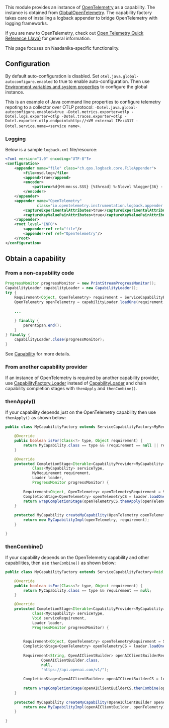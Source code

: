 This module provides an instance of [OpenTelemetry](https://javadoc.io/doc/io.opentelemetry/opentelemetry-api/latest/io/opentelemetry/api/OpenTelemetry.html) as a capability. 
The instance is obtained from [GlobalOpenTelemetry](https://javadoc.io/doc/io.opentelemetry/opentelemetry-api/latest/io/opentelemetry/api/GlobalOpenTelemetry.html). 
The capability factory takes care of installing a logback appender to bridge OpenTelemetry with logging frameworks.

If you are new to OpenTelemetry, check out [Open Telemetry Quick Reference (Java)](https://nasdanika-knowledge.github.io/open-telemetry/index.html) for general information.

This page focuses on Nasdanika-specific functionality.

## Configuration

By default auto-configuration is disabled. 
Set ``otel.java.global-autoconfigure.enabled`` to true to enable auto-configuration. 
Then use [Environment variables and system properties](https://opentelemetry.io/docs/languages/java/configuration/#environment-variables-and-system-properties) to configure the global instance.

This is an example of Java command line properties to configure telemetry repoting to a collector over OTLP protocol: 
``-Dotel.java.global-autoconfigure.enabled=true -Dotel.metrics.exporter=otlp -Dotel.logs.exporter=otlp -Dotel.traces.exporter=otlp -Dotel.exporter.otlp.endpoint=http://<VM external IP>:4317 -Dotel.service.name=<service name>``.

### Logging

Below is a sample ``logback.xml`` file/resource:

```xml
<?xml version="1.0" encoding="UTF-8"?>
<configuration>
    <appender name="file" class="ch.qos.logback.core.FileAppender">
        <file>nsd.log</file>
        <append>true</append>
        <encoder>
            <pattern>%d{HH:mm:ss.SSS} [%thread] %-5level %logger{36} - %msg %kvp{DOUBLE}%n</pattern>
        </encoder>
    </appender>    
    <appender name="OpenTelemetry"
              class="io.opentelemetry.instrumentation.logback.appender.v1_0.OpenTelemetryAppender">
        <captureExperimentalAttributes>true</captureExperimentalAttributes>
        <captureKeyValuePairAttributes>true</captureKeyValuePairAttributes>
    </appender>
    <root level="INFO">
        <appender-ref ref="file"/>
        <appender-ref ref="OpenTelemetry"/>
    </root>
</configuration>
```
 
## Obtain a capability

### From a non-capability code

```java
ProgressMonitor progressMonitor = new PrintStreamProgressMonitor();
CapabilityLoader capabilityLoader = new CapabilityLoader();
try {
    Requirement<Object, OpenTelemetry> requirement = ServiceCapabilityFactory.createRequirement(OpenTelemetry.class);
    OpenTelemetry openTelemetry = capabilityLoader.loadOne(requirement, progressMonitor);
    
    ...
    
    } finally {
        parentSpan.end();
    }
} finally {             
    capabilityLoader.close(progressMonitor);
}
```

See [Capability](../capability/index.html) for more details.

### From another capability provider

If an instance of OpenTelemetry is required by another capability provider, use [CapabilityFactory.Loader](https://javadoc.io/doc/org.nasdanika.core/capability/latest/org.nasdanika.capability/org/nasdanika/capability/CapabilityFactory.Loader.html)
instead of [CapabilityLoader](https://javadoc.io/doc/org.nasdanika.core/capability/latest/org.nasdanika.capability/org/nasdanika/capability/CapabilityLoader.html) and chain capability completion stages with ``thenApply`` and ``thenCombine()``.

### thenApply()

If your capability depends just on the OpenTelemetry capability then use ``thenApply()`` as shown below:

```java
public class MyCapabilityFactory extends ServiceCapabilityFactory<MyRequirement, MyCapability> {

    @Override
    public boolean isFor(Class<?> type, Object requirement) {
        return MyCapability.class == type && (requirement == null || requirement instanceof MyRequirement);
    }

    @Override
    protected CompletionStage<Iterable<CapabilityProvider<MyCapability>>> createService(
            Class<MyCapability> serviceType, 
            MyRequirement requirement, 
            Loader loader,
            ProgressMonitor progressMonitor) {
        
        Requirement<Object, OpenTelemetry> openTelemetryRequirement = ServiceCapabilityFactory.createRequirement(OpenTelemetry.class);
        CompletionStage<OpenTelemetry> openTelemetryCS = loader.loadOne(openTelemetryRequirement, progressMonitor);      
        return wrapCompletionStage(openTelemetryCS.thenApply(openTelemetry -> createMyCapability(openTelemetry, requirement)));
    }
    
    protected MyCapability createMyCapability(OpenTelemetry openTelemetry, MyRequirement requirement) {
        return new MyCapabilityImpl(openTelemetry, requirement);
    }

}
``` 

### thenCombine()

If your capability depends on the OpenTelemetry capability and other capabilities, then use ``thenCombine()`` as shown below:


```java
public class MyCapabilityFactory extends ServiceCapabilityFactory<Void, MyCapability> {

    @Override
    public boolean isFor(Class<?> type, Object requirement) {
        return MyCapability.class == type && requirement == null;
    }

    @Override
    protected CompletionStage<Iterable<CapabilityProvider<MyCapability>>> createService(
            Class<MyCapability> serviceType,
            Void serviceRequirement, 
            Loader loader, 
            ProgressMonitor progressMonitor) {
        
        
        Requirement<Object, OpenTelemetry> openTelemetryRequirement = ServiceCapabilityFactory.createRequirement(OpenTelemetry.class);
        CompletionStage<OpenTelemetry> openTelemetryCS = loader.loadOne(openTelemetryRequirement, progressMonitor);
        
        Requirement<String, OpenAIClientBuilder> openAIClientBuilderRequirement = ServiceCapabilityFactory.createRequirement(
                OpenAIClientBuilder.class,
                null,
                "https://api.openai.com/v1/");
        
        CompletionStage<OpenAIClientBuilder> openAIClientBuilderCS = loader.loadOne(openAIClientBuilderRequirement, progressMonitor);
        
        return wrapCompletionStage(openAIClientBuilderCS.thenCombine(openTelemetryCS, this::createEmbeddings));
    }
        
    protected MyCapability createMyCapability(OpenAIClientBuilder openAIClientBuilder, OpenTelemetry openTelemetry) {
        return new MyCapabilityImpl(openAIClientBuilder, openTelemetry);
    }
    
}
```
